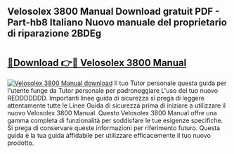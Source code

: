 ## Velosolex 3800 Manual Download gratuit PDF - Part-hb8 Italiano Nuovo manuale del proprietario di riparazione 2BDEg

# <h2><a href="http://dfbr8xk.blite.top/?on=Velosolex+3800+Manual">🔗Download 👉🔴 Velosolex 3800 Manual</a></h2>

[![Velosolex 3800 Manual download](https://i.imgur.com/lujVjoI.png)](http://dfbr8xk.blite.top/?on=Velosolex+3800+Manual)
Il tuo Tutor personale questa guida per l'utente funge da Tutor personale per padroneggiare L'uso del tuo nuovo REDDDDDDD. Importanti linee guida di sicurezza si prega di leggere attentamente tutte le Linee Guida di sicurezza prima di iniziare a utilizzare il nuovo Velosolex 3800 Manual. Questo Velosolex 3800 Manual offre una gamma completa di funzionalità per soddisfare le tue esigenze specifiche. Si prega di conservare queste informazioni per riferimento futuro. Questa guida è la tua guida affidabile per utilizzare efficacemente il tuo nuovo prodotto.
